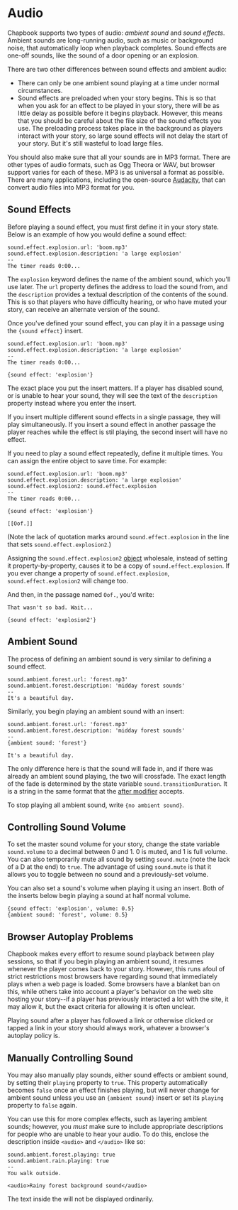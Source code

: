 # Audio

Chapbook supports two types of audio: _ambient sound_ and _sound effects_. Ambient sounds are long-running audio, such as music or background noise, that automatically loop when playback completes. Sound effects are one-off sounds, like the sound of a door opening or an explosion.

There are two other differences between sound effects and ambient audio:

- There can only be one ambient sound playing at a time under normal circumstances.
- Sound effects are preloaded when your story begins. This is so that when you ask for an effect to be played in your story, there will be as little delay as possible before it begins playback. However, this means that you should be careful about the file size of the sound effects you use. The preloading process takes place in the background as players interact with your story, so large sound effects will not delay the start of your story. But it's still wasteful to load large files.

You should also make sure that all your sounds are in MP3 format. There are other types of audio formats, such as Ogg Theora or WAV, but browser support varies for each of these. MP3 is as universal a format as possible. There are many applications, including the open-source [Audacity], that can convert audio files into MP3 format for you.

## Sound Effects

Before playing a sound effect, you must first define it in your story state. Below is an example of how you would define a sound effect:

```
sound.effect.explosion.url: 'boom.mp3'
sound.effect.explosion.description: 'a large explosion'
--
The timer reads 0:00...
```

The `explosion` keyword defines the name of the ambient sound, which you'll use later. The `url` property defines the address to load the sound from, and the `description` provides a textual description of the contents of the sound. This is so that players who have difficulty hearing, or who have muted your story, can receive an alternate version of the sound.

Once you've defined your sound effect, you can play it in a passage using the `{sound effect}` insert.

```
sound.effect.explosion.url: 'boom.mp3'
sound.effect.explosion.description: 'a large explosion'
--
The timer reads 0:00...

{sound effect: 'explosion'}
```

The exact place you put the insert matters. If a player has disabled sound, or is unable to hear your sound, they will see the text of the `description` property instead where you enter the insert.

If you insert multiple different sound effects in a single passage, they will play simultaneously. If you insert a sound effect in another passage the player reaches while the effect is stil playing, the second insert will have no effect.

If you need to play a sound effect repeatedly, define it multiple times. You can assign the entire object to save time. For example:

```
sound.effect.explosion.url: 'boom.mp3'
sound.effect.explosion.description: 'a large explosion'
sound.effect.explosion2: sound.effect.explosion
--
The timer reads 0:00...

{sound effect: 'explosion'}

[[Oof.]]
```

(Note the lack of quotation marks around `sound.effect.explosion` in the line that sets `sound.effect.explosion2`.)

Assigning the `sound.effect.explosion2` [object] wholesale, instead of setting it property-by-property, causes it to be a copy of `sound.effect.explosion`. If you ever change a property of `sound.effect.explosion`, `sound.effect.explosion2` will change too.

And then, in the passage named `Oof.`, you'd write:

```
That wasn't so bad. Wait...

{sound effect: 'explosion2'}
```

## Ambient Sound

The process of defining an ambient sound is very similar to defining a sound effect.

```
sound.ambient.forest.url: 'forest.mp3'
sound.ambient.forest.description: 'midday forest sounds'
--
It's a beautiful day.
```

Similarly, you begin playing an ambient sound with an insert:

```
sound.ambient.forest.url: 'forest.mp3'
sound.ambient.forest.description: 'midday forest sounds'
--
{ambient sound: 'forest'}

It's a beautiful day.

```

The only difference here is that the sound will fade in, and if there was already an ambient sound playing, the two will crossfade. The exact length of the fade is determined by the state variable `sound.transitionDuration`. It is a string in the same format that the [after modifier] accepts.

To stop playing all ambient sound, write `{no ambient sound}`.

## Controlling Sound Volume

To set the master sound volume for your story, change the state variable `sound.volume` to a decimal between 0 and 1. 0 is muted, and 1 is full volume. You can also temporarily mute all sound by setting `sound.mute` (note the lack of a D at the end) to `true`. The advantage of using `sound.mute` is that it allows you to toggle between no sound and a previously-set volume.

You can also set a sound's volume when playing it using an insert. Both of the inserts below begin playing a sound at half normal volume.

```
{sound effect: 'explosion', volume: 0.5}
{ambient sound: 'forest', volume: 0.5}
```

## Browser Autoplay Problems

Chapbook makes every effort to resume sound playback between play sessions, so that if you begin playing an ambient sound, it resumes whenever the player comes back to your story. However, this runs afoul of strict restrictions most browsers have regarding sound that immediately plays when a web page is loaded. Some browsers have a blanket ban on this, while others take into account a player's behavior on the web site hosting your story--if a player has previously interacted a lot with the site, it may allow it, but the exact criteria for allowing it is often unclear.

Playing sound after a player has followed a link or otherwise clicked or tapped a link in your story should always work, whatever a browser's autoplay policy is.

## Manually Controlling Sound

You may also manually play sounds, either sound effects or ambient sound, by setting their `playing` property to `true`. This property automatically becomes `false` once an effect finishes playing, but will never change for ambient sound unless you use an `{ambient sound}` insert or set its `playing` property to `false` again.

You can use this for more complex effects, such as layering ambient sounds; however, you *must* make sure to include appropriate descriptions for people who are unable to hear your audio. To do this, enclose the description inside `<audio>` and `</audio>` like so:

```
sound.ambient.forest.playing: true
sound.ambient.rain.playing: true
--
You walk outside.

<audio>Rainy forest background sound</audio>
```

The text inside the will not be displayed ordinarily.

[Audacity]: https://www.audacityteam.org/
[object]: ../state/objects-and-lookups.md
[after modifier]: ../modifiers-and-inserts/delayed-text.md
